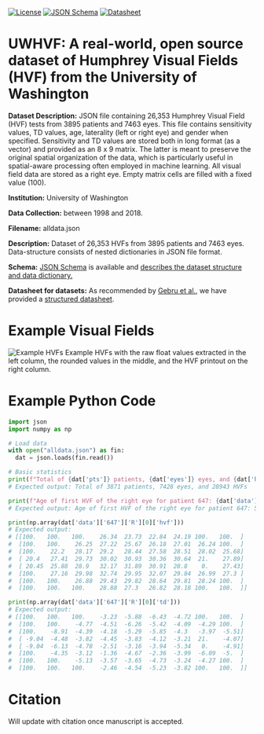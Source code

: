 [![License](https://img.shields.io/badge/License-BSD%203--Clause-blue.svg)](https://opensource.org/licenses/BSD-3-Clause)
[![JSON Schema](https://img.shields.io/badge/JSON%20Schema-valid-green)](https://github.com/uw-biomedical-ml/uwhvf/blob/master/schema.json)
[![Datasheet](https://img.shields.io/badge/Datasheet-available-green)](https://github.com/uw-biomedical-ml/uwhvf/blob/master/datasheet.md)


# UWHVF: A real-world, open source dataset of Humphrey Visual Fields (HVF) from the University of Washington


**Dataset Description:** JSON file containing 26,353 Humphrey Visual Field (HVF) tests from 3895 patients and 7463 eyes. This file contains sensitivity values, TD values, age, laterality (left or right eye) and gender when specified. Sensitivity and TD values are stored both in long format (as a vector) and provided as an 8 x 9 matrix. The latter is meant to preserve the original spatial organization of the data, which is particularly useful in spatial-aware processing often employed in machine learning. All visual field data are stored as a right eye. Empty matrix cells are filled with a fixed value (100).

**Institution:** University of Washington

**Data Collection:** between 1998 and 2018.

**Filename:** alldata.json

**Description:** Dataset of 26,353 HVFs from 3895 patients and 7463 eyes. Data-structure consists of nested dictionaries in JSON file format. 

**Schema:** [JSON Schema](https://json-schema.org/) is available and [describes the dataset structure and data dictionary.](https://github.com/uw-biomedical-ml/uwhvf/blob/master/schema.json) 

**Datasheet for datasets:** As recommended by [Gebru et al.](https://arxiv.org/abs/1803.09010), we have provided a [structured datasheet](https://github.com/uw-biomedical-ml/uwhvf/blob/master/datasheet.md).

# Example Visual Fields
![Example HVFs](https://github.com/uw-biomedical-ml/uwhvf/raw/master/example.png)
Example HVFs with the raw float values extracted in the left column, the rounded values in the middle, and the HVF printout on the right column.


# Example Python Code 
```python
import json
import numpy as np

# Load data
with open("alldata.json") as fin:
  dat = json.loads(fin.read())

# Basic statistics
print(f"Total of {dat['pts']} patients, {dat['eyes']} eyes, and {dat['hvfs']} HVFs")
# Expected output: Total of 3871 patients, 7428 eyes, and 28943 HVFs

print(f"Age of first HVF of the right eye for patient 647: {dat['data']['647']['R'][0]['age']}")
# Expected output: Age of first HVF of the right eye for patient 647: 52.79671457905544

print(np.array(dat['data']['647']['R'][0]['hvf']))
# Expected output:
# [[100.   100.   100.    26.34  23.73  22.84  24.19 100.   100.  ]
#  [100.   100.    26.25  27.22  25.67  26.18  27.01  26.24 100.  ]
#  [100.    22.2   28.17  29.2   28.44  27.58  28.51  28.02  25.68]
#  [ 20.4   27.41  29.73  30.02  30.93  30.36  30.64  21.    27.89]
#  [ 20.45  25.88  28.9   32.17  31.89  30.91  28.8    0.    27.43]
#  [100.    27.16  29.98  32.74  29.95  32.07  29.84  26.99  27.3 ]
#  [100.   100.    26.88  29.43  29.82  28.64  29.81  28.24 100.  ]
#  [100.   100.   100.    28.88  27.3   26.82  28.18 100.   100.  ]]

print(np.array(dat['data']['647']['R'][0]['td']))
# Expected output:
# [[100.   100.   100.    -3.23  -5.88  -6.43  -4.72 100.   100.  ]
#  [100.   100.    -4.77  -4.51  -6.26  -5.42  -4.09  -4.29 100.  ]
#  [100.    -8.91  -4.39  -4.18  -5.29  -5.85  -4.3   -3.97  -5.51]
#  [ -9.04  -4.48  -3.82  -4.45  -3.83  -4.12  -3.21  21.    -4.07]
#  [ -9.04  -6.13  -4.78  -2.51  -3.16  -3.94  -5.34   0.    -4.91]
#  [100.    -4.35  -3.12  -1.36  -4.67  -2.36  -3.99  -6.09  -5.  ]
#  [100.   100.    -5.13  -3.57  -3.65  -4.73  -3.24  -4.27 100.  ]
#  [100.   100.   100.    -2.46  -4.54  -5.23  -3.82 100.   100.  ]]
```

# Citation

Will update with citation once manuscript is accepted.
